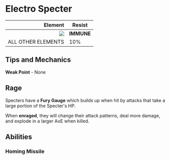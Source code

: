 # Electro Specter

|                                       Element | Resist     |
| --------------------------------------------: | ---------- |
| ![](../../.gitbook/assets/electro\_small.png) | **IMMUNE** |
|                            ALL OTHER ELEMENTS | 10%        |

## Tips and Mechanics <a href="#tips-and-mechanics" id="tips-and-mechanics"></a>

**Weak Point** - None

## Rage <a href="#rage" id="rage"></a>

Specters have a **Fury Gauge** which builds up when hit by attacks that take a large portion of the Specter's HP.

When **enraged**, they will change their attack patterns, deal more damage, and explode in a larger AoE when killed.

## Abilities <a href="#abilities" id="abilities"></a>

### Homing Missile <a href="#homing-missile" id="homing-missile"></a>
